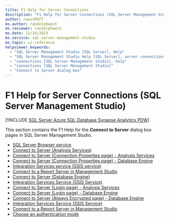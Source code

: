 ```yaml
---
title: F1 Help for Server Connections
description: "F1 Help for Server Connections (SQL Server Management Studio)"
author: rwestMSFT
ms.author: randolphwest
ms.reviewer: randolphwest
ms.date: 11/16/2023
ms.service: sql-server-management-studio
ms.topic: ui-reference
helpviewer_keywords:
  - "SQL Server Management Studio [SQL Server], Help"
  - "SQL Server Management Studio Help [SQL Server], server connections"
  - "connections [SQL Server Management Studio], help"
  - "connections [SQL Server Management Studio]"
  - "Connect to Server dialog box"
---
```


# F1 Help for Server Connections (SQL Server Management Studio)

[!INCLUDE [SQL Server Azure SQL Database Synapse Analytics PDW](../includes/applies-to-version/sql-asdb-asdbmi-asa-pdw.md)]

This section contains the F1 Help for the **Connect to Server** dialog box pages in SQL Server Management Studio.

- [SQL Server Browser service](/sql/tools/configuration-manager/sql-server-browser-service)
- [Connect to Server (Analysis Services)](/analysis-services/instances/connect-from-client-applications-analysis-services?viewFallbackFrom=sql-server-ver15)
- [Connect to Server (Connection Properties page) - Analysis Services](/analysis-services/instances/connect-from-client-applications-analysis-services?viewFallbackFrom=sql-server-ver15)
- [Connect to Server (Connection Properties page) - Database Engine](connect-to-server-connection-properties-page-database-engine.md)
- [Integration Services service (SSIS service)](/sql/integration-services/service/integration-services-service-ssis-service)
- [Connect to a Report Server in Management Studio](/sql/reporting-services/tools/connect-to-a-report-server-in-management-studio)
- [Connect to Server (Database Engine)](../../ssms/f1-help/connect-to-server-login-page-database-engine.md)
- [Integration Services Service (SSIS Service)](/sql/integration-services/service/integration-services-service-ssis-service)
- [Connect to Server (Login page) - Analysis Services](/analysis-services/instances/connect-from-client-applications-analysis-services?viewFallbackFrom=sql-server-ver15)
- [Connect to Server (Login page) - Database Engine](connect-to-server-login-page-database-engine.md)
- [Connect to Server (Always Encrypted page) - Database Engine](connect-to-server-always-encrypted-page-database-engine.md)
- [Integration Services Service (SSIS Service)](/sql/integration-services/service/integration-services-service-ssis-service)
- [Connect to a Report Server in Management Studio](/sql/reporting-services/tools/connect-to-a-report-server-in-management-studio)
- [Choose an authentication mode](/sql/relational-databases/security/choose-an-authentication-mode)
